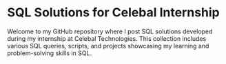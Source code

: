 # SQL Solutions for Celebal Internship

Welcome to my GitHub repository where I post SQL solutions developed during my internship at Celebal Technologies. This collection includes various SQL queries, scripts, and projects showcasing my learning and problem-solving skills in SQL.

